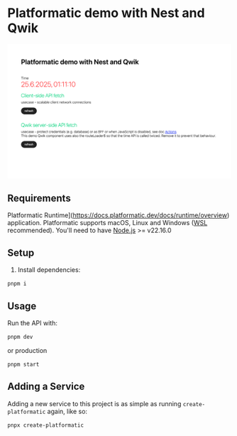 # Platformatic demo with Nest and Qwik

<img src="assets/demo.png" alt="demo about platformatic with composed Qwik frontend and Nest backend" />

## Requirements

Platformatic Runtime](https://docs.platformatic.dev/docs/runtime/overview) application.
Platformatic supports macOS, Linux and Windows ([WSL](https://docs.microsoft.com/windows/wsl/) recommended).
You'll need to have [Node.js](https://nodejs.org/) >= v22.16.0

## Setup

1. Install dependencies:

```bash
pnpm i
```

## Usage

Run the API with:

```bash
pnpm dev
```
or production
```bash
pnpm start
```

## Adding a Service

Adding a new service to this project is as simple as running `create-platformatic` again, like so:

```
pnpx create-platformatic
```
